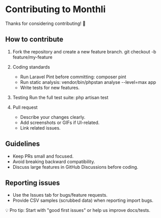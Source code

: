 # Contributing to Monthli

Thanks for considering contributing! 🎉

## How to contribute

1. Fork the repository and create a new feature branch.
   git checkout -b feature/my-feature

2. Coding standards
   - Run Laravel Pint before committing:
     composer pint
   - Run static analysis:
     vendor/bin/phpstan analyse --level=max app
   - Write tests for new features.

3. Testing
   Run the full test suite:
   php artisan test

4. Pull request
   - Describe your changes clearly.
   - Add screenshots or GIFs if UI-related.
   - Link related issues.

## Guidelines
- Keep PRs small and focused.
- Avoid breaking backward compatibility.
- Discuss large features in GitHub Discussions before coding.

## Reporting issues
- Use the Issues tab for bugs/feature requests.
- Provide CSV samples (scrubbed data) when reporting import bugs.

💡 Pro tip: Start with "good first issues" or help us improve docs/tests.
